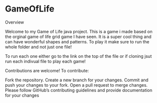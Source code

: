 # GameOfLife

Overview

Welcome to my Game of Life java project. This is a game i made based on the orginal game of life grid game I have seen. It is a super cool thing and can have wonderful shapes and patterns. To play it make sure to run the whole folder and not just one file!

To run each one either go to the link on the top of the file or if cloning jsut run each indivual file to play each game!

Contributions are welcome! To contribute:

Fork the repository.
Create a new branch for your changes.
Commit and push your changes to your fork.
Open a pull request to merge changes. Please follow GitHub’s contributing guidelines and provide documentation for your changes
